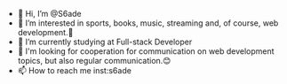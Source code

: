 - 👋 Hi, I’m @S6ade
- 👀 I’m interested in sports, books, music, streaming and, of course, web development.🙌
- 🌱 I’m currently studying at Full-stack Developer
- 💞️ I'm looking for cooperation for communication on web development topics, but also regular communication.😊
- 📫 How to reach me inst:s6ade

<!---
S6ade/S6ade is a ✨ special ✨ repository because its `README.md` (this file) appears on your GitHub profile.
You can click the Preview link to take a look at your changes.
--->
